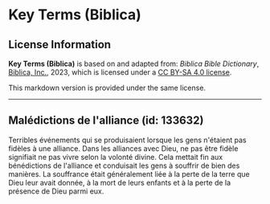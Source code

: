 # Key Terms (Biblica)

## License Information

**Key Terms (Biblica)** is based on and adapted from: _Biblica Bible Dictionary_, [Biblica, Inc.](https://www.biblica.com/), 2023, which is licensed under a [CC BY-SA 4.0 license](https://creativecommons.org/licenses/by-sa/4.0/legalcode.en).

This markdown version is provided under the same license.



--------------------------------

## Malédictions de l'alliance (id: 133632)

Terribles événements qui se produisaient lorsque les gens n'étaient pas fidèles à une alliance. Dans les alliances avec Dieu, ne pas être fidèle signifiait ne pas vivre selon la volonté divine. Cela mettait fin aux bénédictions de l'alliance et conduisait les gens à souffrir de bien des manières. La souffrance était généralement liée à la perte de la terre que Dieu leur avait donnée, à la mort de leurs enfants et à la perte de la présence de Dieu parmi eux.


